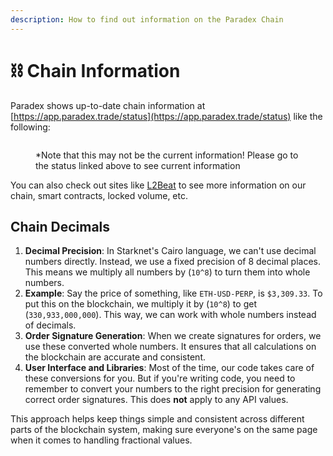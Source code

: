 ```yaml
---
description: How to find out information on the Paradex Chain
---
```


# ⛓️ Chain Information

Paradex shows up-to-date chain information at [https://app.paradex.trade/status](https://app.paradex.trade/status) like the following:

<figure><img src="../../.gitbook/assets/image (2).png" alt=""><figcaption><p>*Note that this may not be the current information! Please go to the status linked above to see current information</p></figcaption></figure>

You can also check out sites like [L2Beat](https://l2beat.com/scaling/projects/paradex) to see more information on our chain, smart contracts, locked volume, etc.

## Chain Decimals

1. **Decimal Precision**: In Starknet's Cairo language, we can't use decimal numbers directly. Instead, we use a fixed precision of 8 decimal places. This means we multiply all numbers by (`10^8`) to turn them into whole numbers.
2. **Example**: Say the price of something, like `ETH-USD-PERP`, is `$3,309.33`. To put this on the blockchain, we multiply it by (`10^8`) to get (`330,933,000,000`). This way, we can work with whole numbers instead of decimals.
3. **Order Signature Generation**: When we create signatures for orders, we use these converted whole numbers. It ensures that all calculations on the blockchain are accurate and consistent.
4. **User Interface and Libraries**: Most of the time, our code takes care of these conversions for you. But if you're writing code, you need to remember to convert your numbers to the right precision for generating correct order signatures. This does **not** apply to any API values.

This approach helps keep things simple and consistent across different parts of the blockchain system, making sure everyone's on the same page when it comes to handling fractional values.
